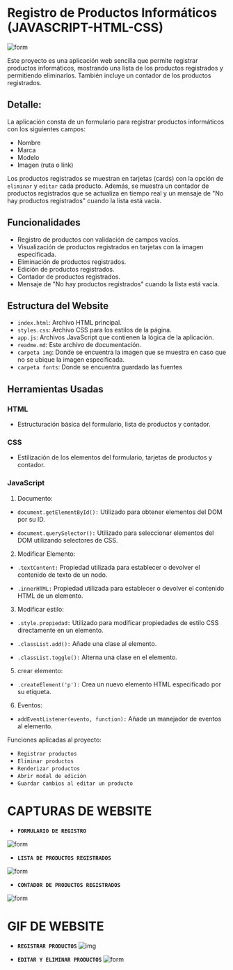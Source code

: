 # Registro de Productos Informáticos (JAVASCRIPT-HTML-CSS)
![form](https://i.ibb.co/3RK3961/completo.png)


Este proyecto es una aplicación web sencilla que permite registrar productos informáticos, mostrando una lista de los productos registrados y permitiendo eliminarlos. También incluye un contador de los productos registrados.

## Detalle:

La aplicación consta de un formulario para registrar productos informáticos con los siguientes campos:
- Nombre
- Marca
- Modelo
- Imagen (ruta o link)

Los productos registrados se muestran en tarjetas (cards) con la opción de `eliminar` y `editar` cada producto. Además, se muestra un contador de productos registrados que se actualiza en tiempo real y un mensaje de "No hay productos registrados" cuando la lista está vacía.

## Funcionalidades

- Registro de productos con validación de campos vacíos.
- Visualización de productos registrados en tarjetas con la imagen especificada.
- Eliminación de productos registrados.
- Edición de productos registrados.
- Contador de productos registrados.
- Mensaje de "No hay productos registrados" cuando la lista está vacía.

## Estructura del Website

- `index.html`: Archivo HTML principal.
- `styles.css`: Archivo CSS para los estilos de la página.
- `app.js`: Archivos JavaScript que contienen la lógica de la aplicación.
- `readme.md`: Este archivo de documentación.
- `carpeta img`: Donde se encuentra la imagen que se muestra en caso que no se ubique la imagen  especificada.
- `carpeta fonts`: Donde se encuentra guardado las fuentes

## Herramientas Usadas

### HTML
- Estructuración básica del formulario, lista de productos y contador.

### CSS
- Estilización de los elementos del formulario, tarjetas de productos y contador.

### JavaScript

1. Documento:

- `document.getElementById():` Utilizado para obtener elementos del DOM por su ID.

- `document.querySelector():` Utilizado para seleccionar elementos del DOM utilizando selectores de CSS.

2. Modificar Elemento: 

- `.textContent:` Propiedad utilizada para establecer o devolver el contenido de texto de un nodo.

- `.innerHTML:` Propiedad utilizada para establecer o devolver el contenido HTML de un elemento.

3.  Modificar estilo:

- `.style.propiedad:` Utilizado para modificar propiedades de estilo CSS directamente en un elemento.

- `.classList.add():` Añade una clase al elemento.

- `.classList.toggle():` Alterna una clase en el elemento.

5. crear elemento:

- `.createElement('p'):` Crea un nuevo elemento HTML especificado por su etiqueta.

6. Eventos:

- `addEventListener(evento, function):` Añade un manejador de eventos al elemento.

Funciones aplicadas al proyecto:

- `Registrar productos`
- `Eliminar productos`
- `Renderizar productos`
- `Abrir modal de edición`
- `Guardar cambios al editar un producto`

# CAPTURAS DE WEBSITE 

- **`FORMULARIO DE REGISTRO`**

![form](https://i.ibb.co/bLxH0zv/form-registrar.png)



- **`LISTA DE PRODUCTOS REGISTRADOS`**

![form](https://i.ibb.co/KyVXNp0/LISTA-DE-REGISTRADOS.png)


- **`CONTADOR DE PRODUCTOS REGISTRADOS`** 

![form](https://i.ibb.co/7CM6CYz/conteo.png)


# GIF DE WEBSITE

- **`REGISTRAR PRODUCTOS`**
![img](https://i.ibb.co/QNKrrQd/Mi-V-deo-1-online-video-cutter-com-1.gif)


- **`EDITAR Y ELIMINAR PRODUCTOS`**
![form](https://i.ibb.co/YcbHPBW/EDIT-DELIT-online-video-cutter-com-1.gif)
